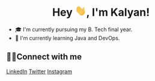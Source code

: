 ### <h1 align="center">Hey <img src="https://raw.githubusercontent.com/ABSphreak/ABSphreak/master/gifs/Hi.gif" width="30px">, I'm Kalyan!</h1>
- 🎓 I'm currently pursuing my B. Tech final year.
- 📝 I'm currently learning Java and DevOps.

## 🤝🏻Connect with me
[LinkedIn](https://www.linkedin.com/in/vurugondakalyan/) [Twitter](https://twitter.com/VurugondaKalyan) [Instagram](https://www.instagram.com/kalyan_vurugonda/)


<!--
**kalyan-vurugonda/kalyan-vurugonda** is a ✨ _special_ ✨ repository because its `README.md` (this file) appears on your GitHub profile.

Here are some ideas to get you started:

- 🔭 I’m currently working on ...
- 🌱 I’m currently learning ...
- 👯 I’m looking to collaborate on ...
- 🤔 I’m looking for help with ...
- 💬 Ask me about ...
- 📫 How to reach me: ...
- 😄 Pronouns: ...
- ⚡ Fun fact: ...
- Hey 👋, I'm Kalyan!
-->
